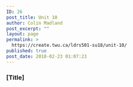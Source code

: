```yaml
---
ID: 26
post_title: Unit 10
author: Colin Madland
post_excerpt: ""
layout: page
permalink: >
  https://create.twu.ca/ldrs501-su18/unit-10/
published: true
post_date: 2018-02-23 01:07:23
---
```

### [Title]